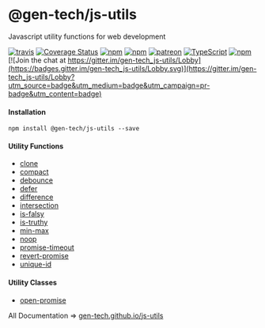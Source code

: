 # @gen-tech/js-utils
Javascript utility functions for web development

[![travis](https://travis-ci.org/gen-tech/js-utils.svg)](https://travis-ci.org/gen-tech/js-utils)
[![Coverage Status](https://coveralls.io/repos/github/gen-tech/js-utils/badge.svg?branch=master)](https://coveralls.io/github/gen-tech/js-utils?branch=master)
[![npm](https://img.shields.io/npm/v/@gen-tech/js-utils.svg)](https://www.npmjs.com/package/@gen-tech/js-utils)
[![npm](https://img.shields.io/npm/dw/@gen-tech/js-utils.svg)](https://www.npmjs.com/package/@gen-tech/js-utils)
[![patreon](https://img.shields.io/badge/patreon-alisahin-orange.svg)](https://www.patreon.com/alisahin)
[![TypeScript](https://badges.frapsoft.com/typescript/version/typescript-next.svg?v=101)](https://github.com/ellerbrock/typescript-badges/)
[![npm](https://img.shields.io/npm/l/@gen-tech/js-utils.svg)](https://github.com/gen-tech/js-utils/blob/master/LICENSE)
[![Join the chat at https://gitter.im/gen-tech_js-utils/Lobby](https://badges.gitter.im/gen-tech_js-utils/Lobby.svg)](https://gitter.im/gen-tech_js-utils/Lobby?utm_source=badge&utm_medium=badge&utm_campaign=pr-badge&utm_content=badge)

#### Installation
`npm install @gen-tech/js-utils --save`

#### Utility Functions
* [clone](https://gen-tech.github.io/js-utils/modules/_clone_.html)
* [compact](https://gen-tech.github.io/js-utils/modules/_compact_.html)
* [debounce](https://gen-tech.github.io/js-utils/modules/_debounce_.html)
* [defer](https://gen-tech.github.io/js-utils/modules/_defer_.html)
* [difference](https://gen-tech.github.io/js-utils/modules/_difference_.html)
* [intersection](https://gen-tech.github.io/js-utils/modules/_intersection_.html)
* [is-falsy](https://gen-tech.github.io/js-utils/modules/_is_falsy_.html)
* [is-truthy](https://gen-tech.github.io/js-utils/modules/_is_truthy_.html)
* [min-max](https://gen-tech.github.io/js-utils/modules/_min_max_.html)
* [noop](https://gen-tech.github.io/js-utils/modules/_noop_.html)
* [promise-timeout](https://gen-tech.github.io/js-utils/modules/_promise_timeout_.html)
* [revert-promise](https://gen-tech.github.io/js-utils/modules/_revert_promise_.html)
* [unique-id](https://gen-tech.github.io/js-utils/modules/_unique_id_.html)

#### Utility Classes
* [open-promise](https://gen-tech.github.io/js-utils/modules/_open_promise_.html)

All Documentation => [gen-tech.github.io/js-utils](https://gen-tech.github.io/js-utils)
